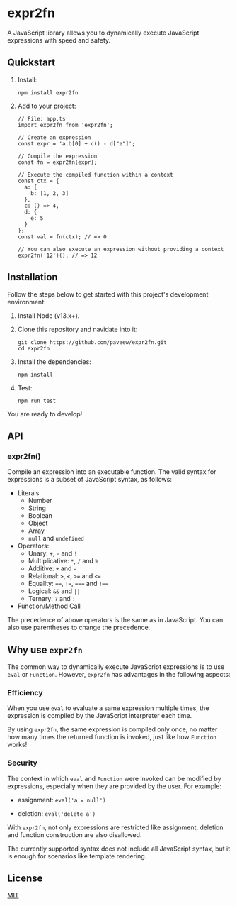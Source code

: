 # expr2fn

A JavaScript library allows you to dynamically execute JavaScript expressions with speed and safety.

## Quickstart

1. Install:

   ```
   npm install expr2fn
   ```

2. Add to your project:

   ```
   // File: app.ts
   import expr2fn from 'expr2fn';

   // Create an expression
   const expr = 'a.b[0] + c() - d["e"]';

   // Compile the expression
   const fn = expr2fn(expr);

   // Execute the compiled function within a context
   const ctx = {
     a: {
       b: [1, 2, 3]
     },
     c: () => 4,
     d: {
       e: 5
     }
   };
   const val = fn(ctx); // => 0

   // You can also execute an expression without providing a context
   expr2fn('12')(); // => 12
   ```

## Installation

Follow the steps below to get started with this project's development environment:

1. Install Node (v13.x+).

2. Clone this repository and navidate into it:

   ```
   git clone https://github.com/paveew/expr2fn.git
   cd expr2fn
   ```

3. Install the dependencies:

   ```
   npm install
   ```

4. Test:

   ```
   npm run test
   ```

You are ready to develop!


## API

### expr2fn()

Compile an expression into an executable function. The valid syntax for expressions is a subset of JavaScript syntax, as follows:

* Literals
  * Number
  * String
  * Boolean
  * Object
  * Array
  * `null` and `undefined`
* Operators:
  * Unary: `+`, `-` and `!`
  * Multiplicative: `*`, `/` and `%`
  * Additive: `+` and `-`
  * Relational: `>`, `<`, `>=` and `<=`
  * Equality: `==`, `!=`, `===` and `!==`
  * Logical: `&&` and `||`
  * Ternary: `?` and `:`
* Function/Method Call

The precedence of above operators is the same as in JavaScript. You can also use parentheses to change the precedence.

## Why use `expr2fn`

The common way to dynamically execute JavaScript expressions is to use `eval` or `Function`. However, `expr2fn` has advantages in the following aspects:

### Efficiency
   
When you use `eval` to evaluate a same expression multiple times, the expression is compiled by the JavaScript interpreter each time. 
   
By using `expr2fn`, the same expression is compiled only once, no matter how many times the returned function is invoked, just like how `Function` works!


### Security

The context in which `eval` and `Function` were invoked can be modified by expressions, especially when they are provided by the user. For example:

* assignment: `eval('a = null')`

* deletion: `eval('delete a')`

With `expr2fn`, not only expressions are restricted like assignment, deletion and function construction are also disallowed.

The currently supported syntax does not include all JavaScript syntax, but it is enough for scenarios like template rendering.

## License

[MIT](./LICENSE)